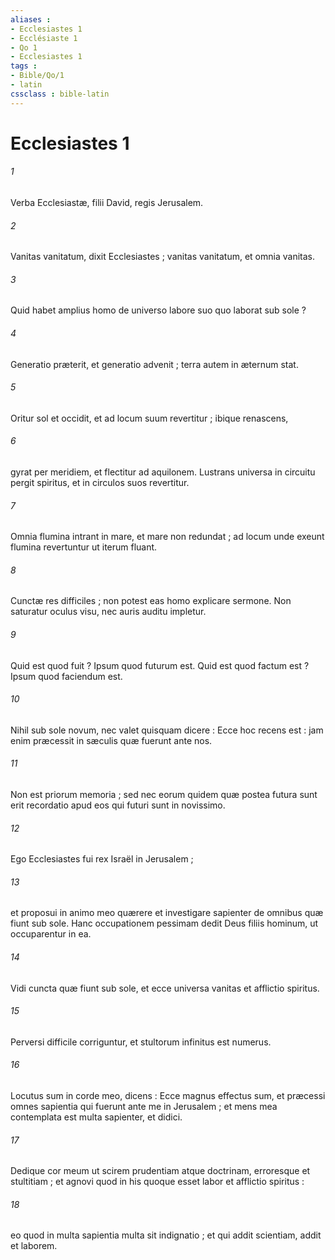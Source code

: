 ```yaml
---
aliases : 
- Ecclesiastes 1
- Ecclésiaste 1
- Qo 1
- Ecclesiastes 1
tags : 
- Bible/Qo/1
- latin
cssclass : bible-latin
---
```


# Ecclesiastes 1

###### 1
Verba Ecclesiastæ, filii David, regis Jerusalem.
###### 2
Vanitas vanitatum, dixit Ecclesiastes ; vanitas vanitatum, et omnia vanitas.
###### 3
Quid habet amplius homo de universo labore suo quo laborat sub sole ?
###### 4
Generatio præterit, et generatio advenit ; terra autem in æternum stat.
###### 5
Oritur sol et occidit, et ad locum suum revertitur ; ibique renascens,
###### 6
gyrat per meridiem, et flectitur ad aquilonem. Lustrans universa in circuitu pergit spiritus, et in circulos suos revertitur.
###### 7
Omnia flumina intrant in mare, et mare non redundat ; ad locum unde exeunt flumina revertuntur ut iterum fluant.
###### 8
Cunctæ res difficiles ; non potest eas homo explicare sermone. Non saturatur oculus visu, nec auris auditu impletur.
###### 9
Quid est quod fuit ? Ipsum quod futurum est. Quid est quod factum est ? Ipsum quod faciendum est.
###### 10
Nihil sub sole novum, nec valet quisquam dicere : Ecce hoc recens est : jam enim præcessit in sæculis quæ fuerunt ante nos.
###### 11
Non est priorum memoria ; sed nec eorum quidem quæ postea futura sunt erit recordatio apud eos qui futuri sunt in novissimo.
###### 12
Ego Ecclesiastes fui rex Israël in Jerusalem ;
###### 13
et proposui in animo meo quærere et investigare sapienter de omnibus quæ fiunt sub sole. Hanc occupationem pessimam dedit Deus filiis hominum, ut occuparentur in ea.
###### 14
Vidi cuncta quæ fiunt sub sole, et ecce universa vanitas et afflictio spiritus.
###### 15
Perversi difficile corriguntur, et stultorum infinitus est numerus.
###### 16
Locutus sum in corde meo, dicens : Ecce magnus effectus sum, et præcessi omnes sapientia qui fuerunt ante me in Jerusalem ; et mens mea contemplata est multa sapienter, et didici.
###### 17
Dedique cor meum ut scirem prudentiam atque doctrinam, erroresque et stultitiam ; et agnovi quod in his quoque esset labor et afflictio spiritus :
###### 18
eo quod in multa sapientia multa sit indignatio ; et qui addit scientiam, addit et laborem.
